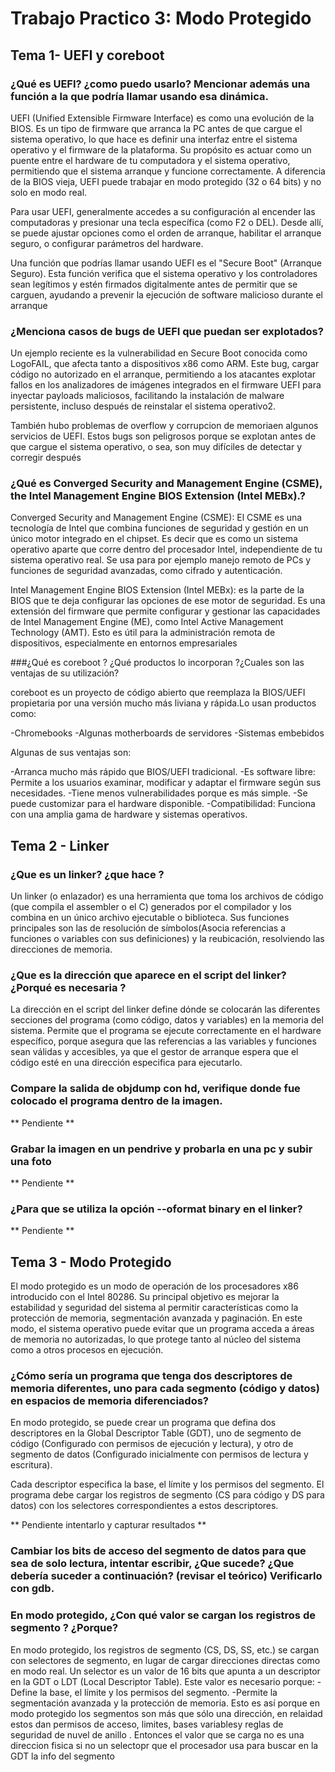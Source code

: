 # Trabajo Practico 3: Modo Protegido 

## Tema 1- UEFI y coreboot
### ¿Qué es UEFI? ¿como puedo usarlo? Mencionar además una función a la que podría llamar usando esa dinámica. 
UEFI (Unified Extensible Firmware Interface) es como una evolución de la BIOS. Es un tipo de firmware que arranca la PC antes de que cargue el sistema operativo, lo que hace es definir una interfaz entre el sistema operativo y el firmware de la plataforma. Su propósito es actuar como un puente entre el hardware de tu computadora y el sistema operativo, permitiendo que el sistema arranque y funcione correctamente. A diferencia de la BIOS vieja, UEFI puede trabajar en modo protegido (32 o 64 bits) y no solo en modo real.

Para usar UEFI, generalmente accedes a su configuración al encender las computadoras y presionar una tecla específica (como F2 o DEL). Desde allí, se puede ajustar opciones como el orden de arranque, habilitar el arranque seguro, o configurar parámetros del hardware.

Una función que podrías llamar usando UEFI es el "Secure Boot" (Arranque Seguro). Esta función verifica que el sistema operativo y los controladores sean legítimos y estén firmados digitalmente antes de permitir que se carguen, ayudando a prevenir la ejecución de software malicioso durante el arranque

### ¿Menciona casos de bugs de UEFI que puedan ser explotados?

Un ejemplo reciente es la vulnerabilidad en Secure Boot conocida como LogoFAIL, que afecta tanto a dispositivos x86 como ARM. Este bug, cargar código no autorizado en el arranque, permitiendo a los atacantes explotar fallos en los analizadores de imágenes integrados en el firmware UEFI para inyectar payloads maliciosos, facilitando la instalación de malware persistente, incluso después de reinstalar el sistema operativo2.

También hubo problemas de overflow y corrupcion de memoriaen algunos servicios de UEFI. Estos bugs son peligrosos porque se explotan antes de que cargue el sistema operativo, o sea, son muy difíciles de detectar y corregir después

### ¿Qué es Converged Security and Management Engine (CSME), the Intel Management Engine BIOS Extension (Intel MEBx).?
Converged Security and Management Engine (CSME): El CSME es una tecnología de Intel que combina funciones de seguridad y gestión en un único motor integrado en el chipset. Es decir que es como un sistema operativo aparte que corre dentro del procesador Intel, independiente de tu sistema operativo real. Se usa para por ejemplo manejo remoto de PCs  y funciones de seguridad avanzadas, como cifrado y autenticación.

Intel Management Engine BIOS Extension (Intel MEBx): es la parte de la BIOS que te deja configurar las opciones de ese motor de seguridad. Es una extensión del firmware que permite configurar y gestionar las capacidades de Intel Management Engine (ME), como Intel Active Management Technology (AMT). Esto es útil para la administración remota de dispositivos, especialmente en entornos empresariales

###¿Qué es coreboot ? ¿Qué productos lo incorporan ?¿Cuales son las ventajas de su utilización?

coreboot es un proyecto de código abierto que reemplaza la BIOS/UEFI propietaria por una versión mucho más liviana y rápida.Lo usan productos como:

-Chromebooks
-Algunas motherboards de servidores
-Sistemas embebidos

Algunas de sus ventajas son:

-Arranca mucho más rápido que BIOS/UEFI tradicional.
-Es software libre: Permite a los usuarios examinar, modificar y adaptar el firmware según sus necesidades.
-Tiene menos vulnerabilidades porque es más simple.
-Se puede customizar para el hardware disponible.
-Compatibilidad: Funciona con una amplia gama de hardware y sistemas operativos.


## Tema 2 - Linker
### ¿Que es un linker? ¿que hace ? 
Un linker (o enlazador) es una herramienta que toma los archivos de código (que compila el assembler o el C)  generados por el compilador y los combina en un único archivo ejecutable o biblioteca. Sus funciones principales son las de resolución de símbolos(Asocia referencias a funciones o variables con sus definiciones) y la reubicación, resolviendo las direcciones de memoria.

### ¿Que es la dirección que aparece en el script del linker?¿Porqué es necesaria ?

La dirección en el script del linker define dónde se colocarán las diferentes secciones del programa (como código, datos y variables) en la memoria del sistema. 
Permite que el programa se ejecute correctamente en el hardware específico, porque asegura que las referencias a las variables y funciones sean válidas y accesibles, ya que el gestor de arranque espera que el código esté en una dirección especifica para ejecutarlo.

### Compare la salida de objdump con hd, verifique donde fue colocado el programa dentro de la imagen.


** Pendiente **


### Grabar la imagen en un pendrive y probarla en una pc y subir una foto 

** Pendiente **

### ¿Para que se utiliza la opción --oformat binary en el linker?

** Pendiente **

## Tema 3 - Modo Protegido
El modo protegido es un modo de operación de los procesadores x86 introducido con el Intel 80286. Su principal objetivo es mejorar la estabilidad y seguridad del sistema al permitir características como la protección de memoria, segmentación avanzada y paginación. En este modo, el sistema operativo puede evitar que un programa acceda a áreas de memoria no autorizadas, lo que protege tanto al núcleo del sistema como a otros procesos en ejecución.

### ¿Cómo sería un programa que tenga dos descriptores de memoria diferentes, uno para cada segmento (código y datos) en espacios de memoria diferenciados? 

En modo protegido, se puede crear un programa que defina dos descriptores en la Global Descriptor Table (GDT), uno de segmento de código (Configurado con permisos de ejecución y lectura), y otro de segmento de datos (Configurado inicialmente con permisos de lectura y escritura).

Cada descriptor especifica la base, el límite y los permisos del segmento. El programa debe cargar los registros de segmento (CS para código y DS para datos) con los selectores correspondientes a estos descriptores.

** Pendiente intentarlo y capturar resultados **

### Cambiar los bits de acceso del segmento de datos para que sea de solo lectura,  intentar escribir, ¿Que sucede? ¿Que debería suceder a continuación? (revisar el teórico) Verificarlo con gdb. 



### En modo protegido, ¿Con qué valor se cargan los registros de segmento ? ¿Porque? 
En modo protegido, los registros de segmento (CS, DS, SS, etc.) se cargan con selectores de segmento, en lugar de cargar direcciones directas como en modo real. Un selector es un valor de 16 bits que apunta a un descriptor en la GDT o LDT (Local Descriptor Table). Este valor es necesario porque:
-Define la base, el límite y los permisos del segmento.
-Permite la segmentación avanzada y la protección de memoria.
Esto es así porque  en modo protegido los segmentos son más que sólo una dirección, en relaidad estos dan permisos de acceso, limites, bases variablesy reglas de seguridad de nuvel de anillo . Entonces el valor que se carga no es una direccion fisica si no un selectopr que el procesador usa para buscar en la GDT la info del segmento 
